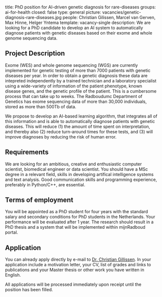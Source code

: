 title: PhD position for AI-driven genetic diagnosis for rare-diseases
groups: ai-for-health 
closed: false
type: general
picture: vacancies/genetic-diagnosis-rare-diseases.jpg
people: Christian Gilissen, Marcel van Gerven, Max Hinne, Helger Yntema
template: vacancy-single
description: We are looking for a PhD candidate to develop an AI system to automatically diagnose patients with genetic diseases based on their exome and whole genome sequencing data. 

## Project Description

Exome (WES) and whole genome sequencing (WGS) are currently implemented for genetic testing of more than 7000 patients with genetic diseases per year. In order to obtain a genetic diagnosis these data are intepreted independently by a trained technician and a laboratory specialist using a wide-variety of information of the patient phenotype, known disease genes, and the genetic profile of the patient. This is a cumbersome process that can take up to weeks. The Radboudumc Department of Genetics has exome sequencing data of more than 30,000 individuals, stored as more than 500Tb of data.

We propose to develop an AI-based learning algorithm, that integrates all of this information and is able to automatically diagnose patients with genetic diseases. This will reduce (1) the amount of time spent on interpretation, and thereby also (2) reduce turn-around times for these tests, and (3) will improve diagnoses by reducing the risk of human error.

## Requirements

We are looking for an ambitious, creative and enthusiastic computer scientist, biomedical engineer or data scientist. You should have a MSc degree in a relevant field, skills in developing artifical intelligence systems and text analysis. Good communication skills and programming experience, preferably in Python/C++, are essential. 

## Terms of employment

You will be appointed as a PhD student for four years with the standard salary and secondary conditions for PhD students in the Netherlands. Your performance will be evaluated after 1 year. The research should result in a PhD thesis and a system that will be implemented within mijnRadboud portal.

## Application

You can already apply directly by e-mail to [Dr. Christian Gillissen](mailto:Christian.Gilissen@radboudumc.nl). In your application include a motivation letter, your CV, list of grades and links to publications and your Master thesis or other work you have written in English.

All applications will be processed immediately upon receipt until the position has been filled.
